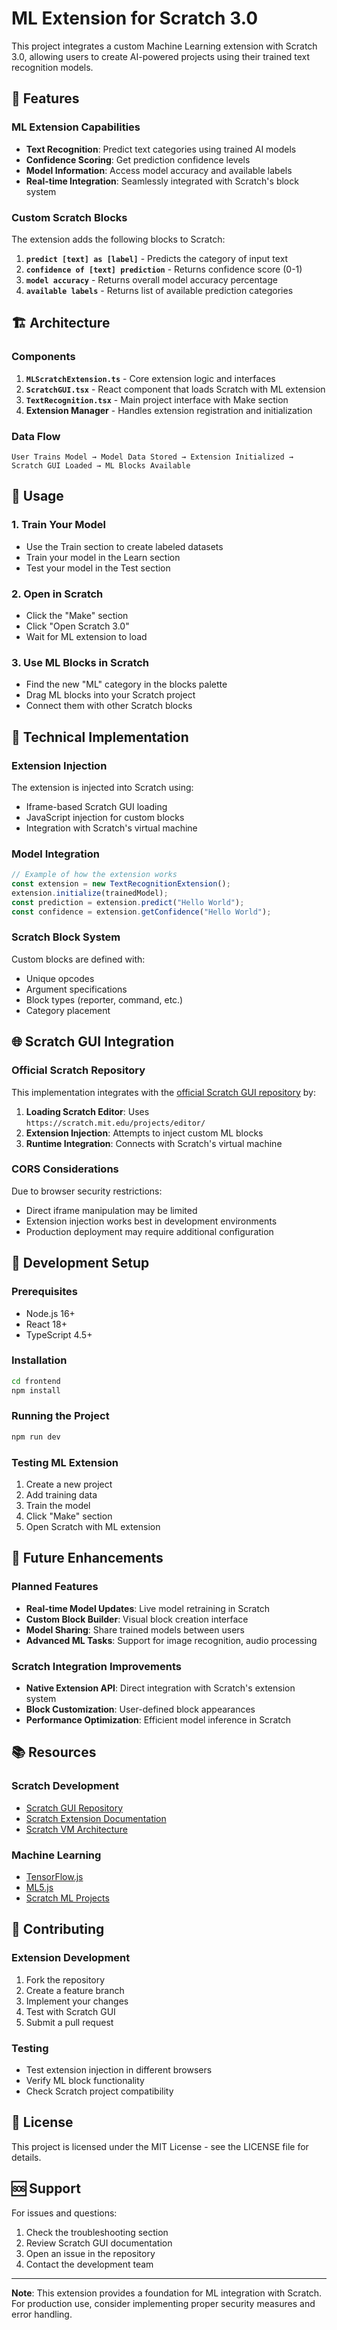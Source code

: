 # ML Extension for Scratch 3.0

This project integrates a custom Machine Learning extension with Scratch 3.0, allowing users to create AI-powered projects using their trained text recognition models.

## 🚀 Features

### **ML Extension Capabilities**
- **Text Recognition**: Predict text categories using trained AI models
- **Confidence Scoring**: Get prediction confidence levels
- **Model Information**: Access model accuracy and available labels
- **Real-time Integration**: Seamlessly integrated with Scratch's block system

### **Custom Scratch Blocks**
The extension adds the following blocks to Scratch:

1. **`predict [text] as [label]`** - Predicts the category of input text
2. **`confidence of [text] prediction`** - Returns confidence score (0-1)
3. **`model accuracy`** - Returns overall model accuracy percentage
4. **`available labels`** - Returns list of available prediction categories

## 🏗️ Architecture

### **Components**

1. **`MLScratchExtension.ts`** - Core extension logic and interfaces
2. **`ScratchGUI.tsx`** - React component that loads Scratch with ML extension
3. **`TextRecognition.tsx`** - Main project interface with Make section
4. **Extension Manager** - Handles extension registration and initialization

### **Data Flow**

```
User Trains Model → Model Data Stored → Extension Initialized → Scratch GUI Loaded → ML Blocks Available
```

## 🎯 Usage

### **1. Train Your Model**
- Use the Train section to create labeled datasets
- Train your model in the Learn section
- Test your model in the Test section

### **2. Open in Scratch**
- Click the "Make" section
- Click "Open Scratch 3.0"
- Wait for ML extension to load

### **3. Use ML Blocks in Scratch**
- Find the new "ML" category in the blocks palette
- Drag ML blocks into your Scratch project
- Connect them with other Scratch blocks

## 🔧 Technical Implementation

### **Extension Injection**
The extension is injected into Scratch using:
- Iframe-based Scratch GUI loading
- JavaScript injection for custom blocks
- Integration with Scratch's virtual machine

### **Model Integration**
```typescript
// Example of how the extension works
const extension = new TextRecognitionExtension();
extension.initialize(trainedModel);
const prediction = extension.predict("Hello World");
const confidence = extension.getConfidence("Hello World");
```

### **Scratch Block System**
Custom blocks are defined with:
- Unique opcodes
- Argument specifications
- Block types (reporter, command, etc.)
- Category placement

## 🌐 Scratch GUI Integration

### **Official Scratch Repository**
This implementation integrates with the [official Scratch GUI repository](https://github.com/scratchfoundation/scratch-gui) by:

1. **Loading Scratch Editor**: Uses `https://scratch.mit.edu/projects/editor/`
2. **Extension Injection**: Attempts to inject custom ML blocks
3. **Runtime Integration**: Connects with Scratch's virtual machine

### **CORS Considerations**
Due to browser security restrictions:
- Direct iframe manipulation may be limited
- Extension injection works best in development environments
- Production deployment may require additional configuration

## 🚧 Development Setup

### **Prerequisites**
- Node.js 16+
- React 18+
- TypeScript 4.5+

### **Installation**
```bash
cd frontend
npm install
```

### **Running the Project**
```bash
npm run dev
```

### **Testing ML Extension**
1. Create a new project
2. Add training data
3. Train the model
4. Click "Make" section
5. Open Scratch with ML extension

## 🔮 Future Enhancements

### **Planned Features**
- **Real-time Model Updates**: Live model retraining in Scratch
- **Custom Block Builder**: Visual block creation interface
- **Model Sharing**: Share trained models between users
- **Advanced ML Tasks**: Support for image recognition, audio processing

### **Scratch Integration Improvements**
- **Native Extension API**: Direct integration with Scratch's extension system
- **Block Customization**: User-defined block appearances
- **Performance Optimization**: Efficient model inference in Scratch

## 📚 Resources

### **Scratch Development**
- [Scratch GUI Repository](https://github.com/scratchfoundation/scratch-gui)
- [Scratch Extension Documentation](https://scratch.mit.edu/developers)
- [Scratch VM Architecture](https://github.com/scratchfoundation/scratch-vm)

### **Machine Learning**
- [TensorFlow.js](https://www.tensorflow.org/js)
- [ML5.js](https://ml5js.org/)
- [Scratch ML Projects](https://scratch.mit.edu/search?q=machine+learning)

## 🤝 Contributing

### **Extension Development**
1. Fork the repository
2. Create a feature branch
3. Implement your changes
4. Test with Scratch GUI
5. Submit a pull request

### **Testing**
- Test extension injection in different browsers
- Verify ML block functionality
- Check Scratch project compatibility

## 📄 License

This project is licensed under the MIT License - see the LICENSE file for details.

## 🆘 Support

For issues and questions:
1. Check the troubleshooting section
2. Review Scratch GUI documentation
3. Open an issue in the repository
4. Contact the development team

---

**Note**: This extension provides a foundation for ML integration with Scratch. For production use, consider implementing proper security measures and error handling.
